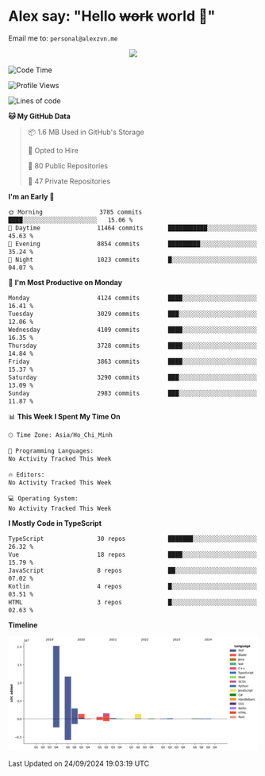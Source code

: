 # Alex say: "Hello ~~work~~ world 🐾"
Email me to: `personal@alexzvn.me`


<p align=center>
  <a href="https://skillicons.dev">
    <img src="https://skillicons.dev/icons?i=ts,js,php,nodejs,bun,vue,nuxt,react,svelte,tauri,laravel,rust,mongodb,docker,electron,redis,rabbitmq,tailwind,git,cloudflare,elysia,mysql,nginx,rollupjs,sentry,ubuntu,yarn,html,css,vite" />
  </a>
</p>

<!--START_SECTION:waka-->
![Code Time](http://img.shields.io/badge/Code%20Time-1%2C066%20hrs%2055%20mins-blue)

![Profile Views](http://img.shields.io/badge/Profile%20Views-0-blue)

![Lines of code](https://img.shields.io/badge/From%20Hello%20World%20I%27ve%20Written-40.5%20million%20lines%20of%20code-blue)

**🐱 My GitHub Data** 

> 📦 1.6 MB Used in GitHub's Storage 
 > 
> 💼 Opted to Hire
 > 
> 📜 80 Public Repositories 
 > 
> 🔑 47 Private Repositories 
 > 
**I'm an Early 🐤** 

```text
🌞 Morning                3785 commits        ████░░░░░░░░░░░░░░░░░░░░░   15.06 % 
🌆 Daytime                11464 commits       ███████████░░░░░░░░░░░░░░   45.63 % 
🌃 Evening                8854 commits        █████████░░░░░░░░░░░░░░░░   35.24 % 
🌙 Night                  1023 commits        █░░░░░░░░░░░░░░░░░░░░░░░░   04.07 % 
```
📅 **I'm Most Productive on Monday** 

```text
Monday                   4124 commits        ████░░░░░░░░░░░░░░░░░░░░░   16.41 % 
Tuesday                  3029 commits        ███░░░░░░░░░░░░░░░░░░░░░░   12.06 % 
Wednesday                4109 commits        ████░░░░░░░░░░░░░░░░░░░░░   16.35 % 
Thursday                 3728 commits        ████░░░░░░░░░░░░░░░░░░░░░   14.84 % 
Friday                   3863 commits        ████░░░░░░░░░░░░░░░░░░░░░   15.37 % 
Saturday                 3290 commits        ███░░░░░░░░░░░░░░░░░░░░░░   13.09 % 
Sunday                   2983 commits        ███░░░░░░░░░░░░░░░░░░░░░░   11.87 % 
```


📊 **This Week I Spent My Time On** 

```text
🕑︎ Time Zone: Asia/Ho_Chi_Minh

💬 Programming Languages: 
No Activity Tracked This Week

🔥 Editors: 
No Activity Tracked This Week

💻 Operating System: 
No Activity Tracked This Week
```

**I Mostly Code in TypeScript** 

```text
TypeScript               30 repos            ███████░░░░░░░░░░░░░░░░░░   26.32 % 
Vue                      18 repos            ████░░░░░░░░░░░░░░░░░░░░░   15.79 % 
JavaScript               8 repos             ██░░░░░░░░░░░░░░░░░░░░░░░   07.02 % 
Kotlin                   4 repos             █░░░░░░░░░░░░░░░░░░░░░░░░   03.51 % 
HTML                     3 repos             █░░░░░░░░░░░░░░░░░░░░░░░░   02.63 % 
```



**Timeline**

![Lines of Code chart](https://raw.githubusercontent.com/alexzvn/alexzvn/main/assets/bar_graph.png)


 Last Updated on 24/09/2024 19:03:19 UTC
<!--END_SECTION:waka-->
